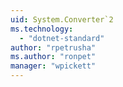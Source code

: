 ```yaml
---
uid: System.Converter`2
ms.technology: 
  - "dotnet-standard"
author: "rpetrusha"
ms.author: "ronpet"
manager: "wpickett"
---
```

